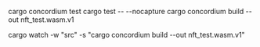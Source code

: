 cargo concordium test
cargo test -- --nocapture
cargo concordium build --out nft_test.wasm.v1


cargo watch -w "src" -s "cargo concordium build --out nft_test.wasm.v1"